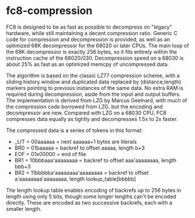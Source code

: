 # fc8-compression
FC8 is designed to be as fast as possible to decompress on "legacy" hardware, while still maintaining a decent compression ratio. Generic C code for compression and decompression is provided, as well as an optimized 68K decompressor for the 68020 or later CPUs. The main loop of the 68K decompressor is exactly 256 bytes, so it fits entirely within the instruction cache of the 68020/030. Decompression speed on a 68030 is about 25% as fast as an optimized memcpy of uncompressed data.

The algorithm is based on the classic LZ77 compression scheme, with a sliding history window and duplicated data replaced by (distance,length) markers pointing to previous instances of the same data. No extra RAM is required during decompression, aside from the input and output buffers. The implementation is derived from LZG by Marcus Geelnard, with much of the compression code borrowed from LZG, but the encoding and decompressor are new. Compared with LZG on a 68030 CPU, FC8 compresses data equally as tightly and decompresses 1.5x to 2x faster.

The compressed data is a series of tokens in this format:

* _LIT = 00aaaaaa = next aaaaaa+1 bytes are literals   
* BR0 = 01baaaaa = backref to offset aaaaa, length b+3
* EOF = 01x00000 = end of file
* BR1 = 10bbbaaa'aaaaaaaa =  backref to offset aaa'aaaaaaaa, length bbb+3
* BR2 = 11bbbbba'aaaaaaaa'aaaaaaaa =  backref to offset a'aaaaaaaa'aaaaaaaa, length lookup_table[bbbbb]

The length lookup table enables encoding of backrefs up to 256 bytes in length using only 5 bits, though some longer lengths can't be encoded directly. These are encoded as two successive backrefs, each with a smaller length.
